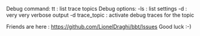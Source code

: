
Debug command:
   tt             : list trace topics
Debug options:
   -ls            : list settings
   -d             : very very verbose output
   -d trace_topic : activate debug traces for the topic

Friends are here : https://github.com/LionelDraghi/bbt/Issues
Good luck :-)
